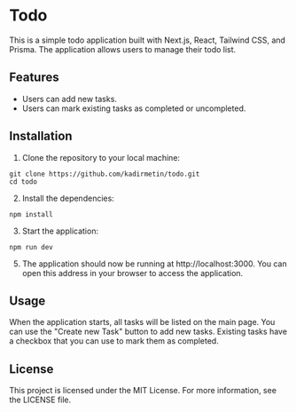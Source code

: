 # Todo

This is a simple todo application built with Next.js, React, Tailwind CSS, and Prisma. The application allows users to manage their todo list.

## Features

- Users can add new tasks.
- Users can mark existing tasks as completed or uncompleted.

## Installation

1. Clone the repository to your local machine:

```
git clone https://github.com/kadirmetin/todo.git
cd todo
```

2. Install the dependencies:
```
npm install
```

3. Start the application:
```
npm run dev
```

5. The application should now be running at http://localhost:3000. You can open this address in your browser to access the application.

## Usage
When the application starts, all tasks will be listed on the main page. You can use the "Create new Task" button to add new tasks. Existing tasks have a checkbox that you can use to mark them as completed.

## License
This project is licensed under the MIT License. For more information, see the LICENSE file.
